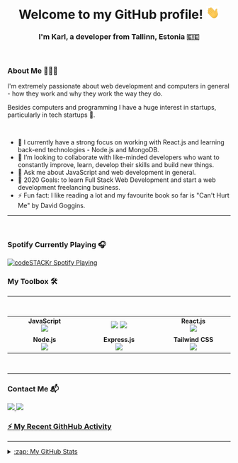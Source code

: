 <h1 align="center"> Welcome to my GitHub profile! <img src="https://raw.githubusercontent.com/ABSphreak/ABSphreak/master/gifs/Hi.gif" width="30px"> </h1>

<h3 align="center"> I'm Karl, a developer from Tallinn, Estonia 🇪🇪 </h3>
<br>
 
### About Me 🙋🏻‍♂️

I'm extremely passionate about web development and computers in general - how they work and why they work the way they do.

Besides computers and programming I have a huge interest in startups, particularly in tech startups 🚀.

<br>

- 🌱  I currently have a strong focus on working with React.js and learning back-end technologies - Node.js and MongoDB.
- 👯  I’m looking to collaborate with like-minded developers who want to constantly improve, learn, develop their skills and build new things.
- 💬  Ask me about JavaScript and web development in general.
- 🔭  2020 Goals: to learn Full Stack Web Development and start a web development freelancing business.
- ⚡  Fun fact: I like reading a lot and my favourite book so far is "Can't Hurt Me" by David Goggins.

---
<br>

### Spotify Currently Playing 🎧 

[<img src="https://novatorem.jaaska-dev.vercel.app/api/spotify" alt="codeSTACKr Spotify Playing" />](https://open.spotify.com/user/b0211gql666tzxhfiz6r72ejc)

### My Toolbox 🛠️
---
<br>
<table>
<tbody>
 <tr>
<td align="center" width="20%">
<span><b><center>JavaScript</center></b></span> 
<img height=60px src="https://media.giphy.com/media/ln7z2eWriiQAllfVcn/giphy.gif"> 
</td>

<td align="center" width="20%">
<span><b><center></center></b></span> 
<img height=65px src="https://media.giphy.com/media/XAxylRMCdpbEWUAvr8/giphy.gif"> 
 <img height=65px src="https://media.giphy.com/media/fsEaZldNC8A1PJ3mwp/giphy.gif">
</td>

<td align="center" width="20%">
<span><b><center>React.js</center></b></span> 
<img height=60px src="https://media.giphy.com/media/eNAsjO55tPbgaor7ma/giphy.gif"> 
</td>
</tr>

<tr>
<td align="center" width="20%">
<span><b><center>Node.js</center></b></span> 
<img height=65px src="https://media.giphy.com/media/kdFc8fubgS31b8DsVu/giphy.gif"> 
</td>

<td align="center" width="20%">
<span><b><center>Express.js</center></b></span> 
<img height=65px src="https://upload.wikimedia.org/wikipedia/commons/6/64/Expressjs.png"> 
</td>

<td align="center" width="20%">
<span><b><center>Tailwind CSS</center></b></span> 
<img height=65px src="https://www.markusantonwolf.com/media/pages/blog/tailwind-css/265298487-1596675041/tailwind-css-logo.svg"> 
</td>
</tr>

</tbody>
</table>

<br>

---

### Contact Me 📬


<p align="left">
<a href="https://twitter.com/jaaskakarl">
<img src="https://img.shields.io/badge/@JAASKAKARL%20-%231DA1F2.svg?&style=for-the-badge&logo=Twitter&logoColor=white"/>
</a>
 <a href="https://www.linkedin.com/in/karl-marten-jaaska-0646251b3/">
 	<img src="https://img.shields.io/badge/linkedin%20-%230077B5.svg?&style=for-the-badge&logo=linkedin&logoColor=white"/>
</p>

 ### :zap: My Recent GithHub Activity

<!--START_SECTION:activity-->

---
 
 <details>
 <summary>:zap: My GitHub Stats</summary>
 
 <img align="left" src="https://github-readme-stats.jaaska-dev.vercel.app/api?username=jaaska-dev&show_icons=true&hide_border=true" alt="karl's GitHub Stats" />
 
 </details>
 
<!--
**jaaska-dev/jaaska-dev** is a ✨ _special_ ✨ repository because its `README.md` (this file) appears on your GitHub profile.

Here are some ideas to get you started:

- 🔭  I’m currently working on ...
- 🌱  I’m currently learning ...
- 👯 I’m looking to collaborate on ...
- 🤔 I’m looking for help with ...
- 💬 Ask me about ...
- 📫 How to reach me: ...
- 😄 Pronouns: ...
- ⚡ Fun fact: ...
-->


